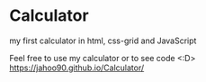 # Calculator
my first calculator in html, css-grid and JavaScript

Feel free to use my calculator or to see code <:D>
https://jahoo90.github.io/Calculator/
